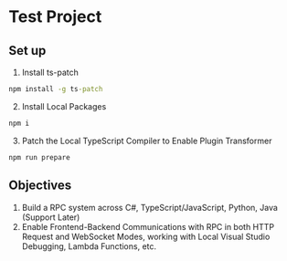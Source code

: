 # Test Project

## Set up
1. Install ts-patch
```cmd
npm install -g ts-patch
```
2. Install Local Packages
```cmd
npm i
```
3. Patch the Local TypeScript Compiler to Enable Plugin Transformer
```
npm run prepare
```

## Objectives
1. Build a RPC system across C#, TypeScript/JavaScript, Python, Java (Support Later)
2. Enable Frontend-Backend Communications with RPC in both HTTP Request and WebSocket Modes, working with Local Visual Studio Debugging, Lambda Functions, etc.